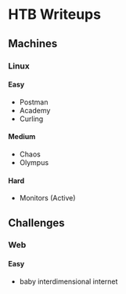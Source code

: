 # HTB Writeups

## Machines

### Linux

#### Easy

* Postman
* Academy
* Curling

#### Medium

* Chaos
* Olympus

#### Hard

* Monitors (Active)

## Challenges

### Web

#### Easy

* baby interdimensional internet
